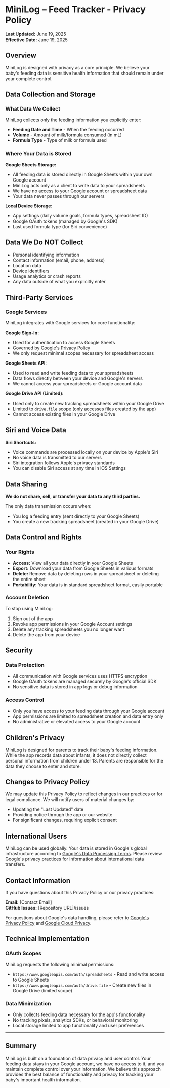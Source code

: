# MiniLog – Feed Tracker - Privacy Policy

**Last Updated:** June 19, 2025  
**Effective Date:** June 19, 2025

## Overview

MiniLog is designed with privacy as a core principle. We believe your baby's feeding data is sensitive health information that should remain under your complete control.

## Data Collection and Storage

### What Data We Collect
MiniLog collects only the feeding information you explicitly enter:
- **Feeding Date and Time** - When the feeding occurred
- **Volume** - Amount of milk/formula consumed (in mL)
- **Formula Type** - Type of milk or formula used

### Where Your Data is Stored
**Google Sheets Storage:**
- All feeding data is stored directly in Google Sheets within your own Google account
- MiniLog acts only as a client to write data to your spreadsheets
- We have no access to your Google account or spreadsheet data
- Your data never passes through our servers

**Local Device Storage:**
- App settings (daily volume goals, formula types, spreadsheet ID)
- Google OAuth tokens (managed by Google's SDK)
- Last used formula type (for Siri convenience)

## Data We Do NOT Collect

- Personal identifying information
- Contact information (email, phone, address)
- Location data
- Device identifiers
- Usage analytics or crash reports
- Any data outside of what you explicitly enter

## Third-Party Services

### Google Services
MiniLog integrates with Google services for core functionality:

**Google Sign-In:**
- Used for authentication to access Google Sheets
- Governed by [Google's Privacy Policy](https://policies.google.com/privacy)
- We only request minimal scopes necessary for spreadsheet access

**Google Sheets API:**
- Used to read and write feeding data to your spreadsheets
- Data flows directly between your device and Google's servers
- We cannot access your spreadsheets or Google account data

**Google Drive API (Limited):**
- Used only to create new tracking spreadsheets within your Google Drive
- Limited to `drive.file` scope (only accesses files created by the app)
- Cannot access existing files in your Google Drive

## Siri and Voice Data

**Siri Shortcuts:**
- Voice commands are processed locally on your device by Apple's Siri
- No voice data is transmitted to our servers
- Siri integration follows Apple's privacy standards
- You can disable Siri access at any time in iOS Settings

## Data Sharing

**We do not share, sell, or transfer your data to any third parties.**

The only data transmission occurs when:
- You log a feeding entry (sent directly to your Google Sheets)
- You create a new tracking spreadsheet (created in your Google Drive)

## Data Control and Rights

### Your Rights
- **Access:** View all your data directly in your Google Sheets
- **Export:** Download your data from Google Sheets in various formats
- **Delete:** Remove data by deleting rows in your spreadsheet or deleting the entire sheet
- **Portability:** Your data is in standard spreadsheet format, easily portable

### Account Deletion
To stop using MiniLog:
1. Sign out of the app
2. Revoke app permissions in your Google Account settings
3. Delete any tracking spreadsheets you no longer want
4. Delete the app from your device

## Security

### Data Protection
- All communication with Google services uses HTTPS encryption
- Google OAuth tokens are managed securely by Google's official SDK
- No sensitive data is stored in app logs or debug information

### Access Control
- Only you have access to your feeding data through your Google account
- App permissions are limited to spreadsheet creation and data entry only
- No administrative or elevated access to your Google account

## Children's Privacy

MiniLog is designed for parents to track their baby's feeding information. While the app records data about infants, it does not directly collect personal information from children under 13. Parents are responsible for the data they choose to enter and store.

## Changes to Privacy Policy

We may update this Privacy Policy to reflect changes in our practices or for legal compliance. We will notify users of material changes by:
- Updating the "Last Updated" date
- Providing notice through the app or our website
- For significant changes, requiring explicit consent

## International Users

MiniLog can be used globally. Your data is stored in Google's global infrastructure according to [Google's Data Processing Terms](https://cloud.google.com/terms/data-processing-addendum). Please review Google's privacy practices for information about international data transfers.

## Contact Information

If you have questions about this Privacy Policy or our privacy practices:

**Email:** [Contact Email]  
**GitHub Issues:** [Repository URL]/issues

For questions about Google's data handling, please refer to [Google's Privacy Policy](https://policies.google.com/privacy) and [Google Cloud Privacy](https://cloud.google.com/privacy).

## Technical Implementation

### OAuth Scopes
MiniLog requests the following minimal permissions:
- `https://www.googleapis.com/auth/spreadsheets` - Read and write access to Google Sheets
- `https://www.googleapis.com/auth/drive.file` - Create new files in Google Drive (limited scope)

### Data Minimization
- Only collects feeding data necessary for the app's functionality
- No tracking pixels, analytics SDKs, or behavioral monitoring
- Local storage limited to app functionality and user preferences

---

## Summary

MiniLog is built on a foundation of data privacy and user control. Your feeding data stays in your Google account, we have no access to it, and you maintain complete control over your information. We believe this approach provides the best balance of functionality and privacy for tracking your baby's important health information.